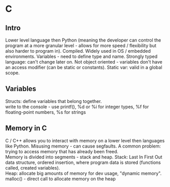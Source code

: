 # C    
## Intro   
Lower level language then Python (meaning the developer can control the program at a more granular level - allows for more speed / flexibility but also harder to program in). Compiled. Widely used in OS / embedded environments. Variables - need to define type and name. Strongly typed language: can't change later on. Not object oriented - variables don't have an access modifier (can be static or constants). Static var: valid in a global scope.       

## Variables   
Structs: define variables that belong together.   
write to the console - use printf(), %d or %i for integer types, %f for floating-point numbers, %s for strings     

## Memory in C     
C / C++ allows you to interact with memory on a lower level then languages like Python. Misusing memory - can cause segfaults. A common problem: trying to access memory that has already been freed.    
Memory is divided into segments - stack and heap. Stack: Last In First Out data structure, ordered insertion, where program data is stored (functions called, created variables).                       
Heap: allocate big amounts of memory for dev usage, "dynamic memory".     
malloc() - direct call to allocate memory on the heap       
